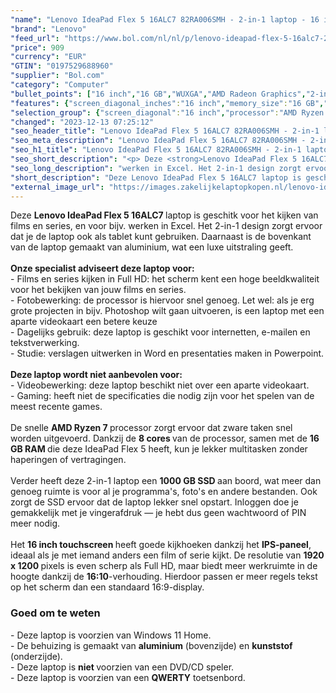 ```yaml
---
"name": "Lenovo IdeaPad Flex 5 16ALC7 82RA006SMH - 2-in-1 laptop - 16 inch"
"brand": "Lenovo"
"feed_url": "https://www.bol.com/nl/nl/p/lenovo-ideapad-flex-5-16alc7-2-in-1-laptop-16-inch/9300000150523878"
"price": 909
"currency": "EUR"
"GTIN": "0197529688960"
"supplier": "Bol.com"
"category": "Computer"
"bullet_points": ["16 inch","16 GB","WUXGA","AMD Radeon Graphics","2-in-1"]
"features": {"screen_diagonal_inches":"16 inch","memory_size":"16 GB","graphics":"WUXGA","graphics_card":"AMD Radeon Graphics","purpose_laptop":"2-in-1"}
"selection_group": {"screen_diagonal":"16 inch","processor":"AMD Ryzen 7","changed_price_past_3_days":false,"product_family":"Ideapad"}
"changed": "2023-12-13 07:25:12"
"seo_header_title": "Lenovo IdeaPad Flex 5 16ALC7 82RA006SMH - 2-in-1 laptop - 16 inch"
"seo_meta_description": "Lenovo IdeaPad Flex 5 16ALC7 82RA006SMH - 2-in-1 laptop - 16 inch"
"seo_h1_title": "Lenovo IdeaPad Flex 5 16ALC7 82RA006SMH - 2-in-1 laptop - 16 inch"
"seo_short_description": "<p> Deze <strong>Lenovo IdeaPad Flex 5 16ALC7 </strong>laptop is geschitk voor het kijken van films en series, en voor bijv."
"seo_long_description": "werken in Excel. Het 2-in-1 design zorgt ervoor dat je de laptop ook als tablet kunt gebruiken. Daarnaast is de bovenkant van de laptop gemaakt van aluminium, wat een luxe uitstraling geeft. <br /><br /><strong>Onze specialist adviseert deze laptop voor:</strong><br />- Films en series kijken in Full HD: het scherm kent een hoge beeldkwaliteit voor het bekijken van jouw films en series. <br />- Fotobewerking: de processor is hiervoor snel genoeg. Let wel: als je erg grote projecten in bijv. Photoshop wilt gaan uitvoeren, is een laptop met een aparte videokaart een betere keuze<br />- Dagelijks gebruik: deze laptop is geschikt voor internetten, e-mailen en tekstverwerking. <br />- Studie: verslagen uitwerken in Word en presentaties maken in Powerpoint. <br /><br /><strong>Deze laptop wordt niet aanbevolen voor:</strong><br />- Videobewerking: deze laptop beschikt niet over een aparte videokaart. <br />- Gaming: heeft niet de specificaties die nodig zijn voor het spelen van de meest recente games. <br /><br />De snelle <strong>AMD Ryzen 7 </strong>processor zorgt ervoor dat zware taken snel worden uitgevoerd. Dankzij de <strong>8 cores </strong>van de processor, samen met de <strong>16 GB RAM </strong>die deze IdeaPad Flex 5 heeft, kun je lekker multitasken zonder haperingen of vertragingen. <br /><br />Verder heeft deze 2-in-1 laptop een <strong>1000 GB SSD </strong>aan boord, wat meer dan genoeg ruimte is voor al je programma's, foto's en andere bestanden. Ook zorgt de SSD ervoor dat de laptop lekker snel opstart. Inloggen doe je gemakkelijk met je vingerafdruk — je hebt dus geen wachtwoord of PIN meer nodig. <br /><br />Het <strong>16 inch touchscreen </strong>heeft goede kijkhoeken dankzij het <strong>IPS-paneel</strong>, ideaal als je met iemand anders een film of serie kijkt. De resolutie van <strong>1920 x 1200 </strong>pixels is even scherp als Full HD, maar biedt meer werkruimte in de hoogte dankzij de <strong>16:10</strong>-verhouding. Hierdoor passen er meer regels tekst op het scherm dan een standaard 16:9-display. </p> <h3>Goed om te weten</h3> <p> - Deze laptop is voorzien van Windows 11 Home. <br />- De behuizing is gemaakt van <strong>aluminium</strong> (bovenzijde) en <strong>kunststof </strong>(onderzijde). <br />- Deze laptop is <strong>niet </strong>voorzien van een DVD/CD speler. <br />- Deze laptop is voorzien van een <strong>QWERTY</strong> toetsenbord. </p>"
"short_description": "Deze Lenovo IdeaPad Flex 5 16ALC7 laptop is geschitk voor het kijken van films en series, en voor bijv. werken in Excel. Het 2-in-1 design zorgt ervoor dat je de laptop ook als tablet kunt gebruiken. Daarnaast is de bovenkant van de laptop gemaakt van aluminium, wat een luxe uitstraling geeft. Onze specialist adviseert deze laptop voor: - Films en series kijken in Full HD: het scherm kent een hoge beeldkwaliteit voor het bekijken van jouw films en series. - Fotobewerking: de processor is hiervoor snel genoeg. Let wel: als je erg grote projecten in bijv. Photoshop wilt gaan uitvoeren, is een laptop met een aparte videokaart een betere keuze - Dagelijks gebruik: deze laptop is geschikt voor internetten, e-mailen en tekstverwerking. - Studie: verslagen uitwerken in Word en presentaties maken in Powerpoint. Deze laptop wordt niet aanbevolen voor: - Videobewerking: deze laptop beschikt niet over een aparte videokaart. - Gaming: heeft niet de specificaties die nodig zijn voor het spelen van de meest recente games. De snelle AMD Ryzen 7 processor zorgt ervoor dat zware taken snel worden uitgevoerd. Dankzij de 8 cores van de processor, samen met de 16 GB RAM die deze IdeaPad Flex 5 heeft, kun je lekker multitasken zonder haperingen of vertragingen. Verder heeft deze 2-in-1 laptop een 1000 GB SSD aan boord, wat meer dan genoeg ruimte is voor al je programma's, foto's en andere bestanden. Ook zorgt de SSD ervoor dat de laptop lekker snel opstart. Inloggen doe je gemakkelijk met je vingerafdruk — je hebt dus geen wachtwoord of PIN meer nodig. Het 16 inch touchscreen heeft goede kijkhoeken dankzij het IPS-paneel, ideaal als je met iemand anders een film of serie kijkt. De resolutie van 1920 x 1200 pixels is even scherp als Full HD, maar biedt meer werkruimte in de hoogte dankzij de 16:10-verhouding. Hierdoor passen er meer regels tekst op het scherm dan een standaard 16:9-display. Goed om te weten - Deze laptop is voorzien van Windows 11 Home. - De behuizing is gemaakt van aluminium (bovenzijde) en kunststof (onderzijde). - Deze laptop is niet voorzien van een DVD/CD speler. - Deze laptop is voorzien van een QWERTY toetsenbord."
"external_image_url": "https://images.zakelijkelaptopkopen.nl/lenovo-ideapad-flex-5-16alc7-2-in-1-laptop-16-inch.webp"
---
```


<p> Deze <strong>Lenovo IdeaPad Flex 5 16ALC7 </strong>laptop is geschitk voor het kijken van films en series, en voor bijv. werken in Excel. Het 2-in-1 design zorgt ervoor dat je de laptop ook als tablet kunt gebruiken. Daarnaast is de bovenkant van de laptop gemaakt van aluminium, wat een luxe uitstraling geeft.<br /><br /><strong>Onze specialist adviseert deze laptop voor:</strong><br />- Films en series kijken in Full HD: het scherm kent een hoge beeldkwaliteit voor het bekijken van jouw films en series.<br />- Fotobewerking: de processor is hiervoor snel genoeg. Let wel: als je erg grote projecten in bijv. Photoshop wilt gaan uitvoeren, is een laptop met een aparte videokaart een betere keuze<br />- Dagelijks gebruik: deze laptop is geschikt voor internetten, e-mailen en tekstverwerking.<br />- Studie: verslagen uitwerken in Word en presentaties maken in Powerpoint.<br /><br /><strong>Deze laptop wordt niet aanbevolen voor:</strong><br />- Videobewerking: deze laptop beschikt niet over een aparte videokaart.<br />- Gaming: heeft niet de specificaties die nodig zijn voor het spelen van de meest recente games.<br /><br />De snelle <strong>AMD Ryzen 7 </strong>processor zorgt ervoor dat zware taken snel worden uitgevoerd. Dankzij de <strong>8 cores </strong>van de processor, samen met de <strong>16 GB RAM </strong>die deze IdeaPad Flex 5 heeft, kun je lekker multitasken zonder haperingen of vertragingen.<br /><br />Verder heeft deze 2-in-1 laptop een <strong>1000 GB SSD </strong>aan boord, wat meer dan genoeg ruimte is voor al je programma's, foto's en andere bestanden. Ook zorgt de SSD ervoor dat de laptop lekker snel opstart. Inloggen doe je gemakkelijk met je vingerafdruk — je hebt dus geen wachtwoord of PIN meer nodig.<br /><br />Het <strong>16 inch touchscreen </strong>heeft goede kijkhoeken dankzij het <strong>IPS-paneel</strong>, ideaal als je met iemand anders een film of serie kijkt. De resolutie van <strong>1920 x 1200 </strong>pixels is even scherp als Full HD, maar biedt meer werkruimte in de hoogte dankzij de <strong>16:10</strong>-verhouding. Hierdoor passen er meer regels tekst op het scherm dan een standaard 16:9-display. </p> <h3>Goed om te weten</h3> <p> - Deze laptop is voorzien van Windows 11 Home.<br />- De behuizing is gemaakt van <strong>aluminium</strong> (bovenzijde) en <strong>kunststof </strong>(onderzijde).<br />- Deze laptop is <strong>niet </strong>voorzien van een DVD/CD speler.<br />- Deze laptop is voorzien van een <strong>QWERTY</strong> toetsenbord. </p>